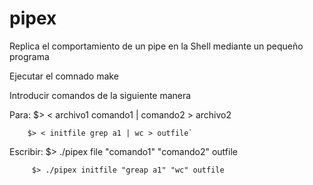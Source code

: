 # pipex


Replica el comportamiento de un pipe en la Shell mediante un pequeño programa

Ejecutar el comnado make

Introducir comandos de la siguiente manera

Para: $> < archivo1 comando1 | comando2 > archivo2

        $> < initfile grep a1 | wc > outfile`
Escribir: $> ./pipex file "comando1" "comando2" outfile

         $> ./pipex initfile "greap a1" "wc" outfile

